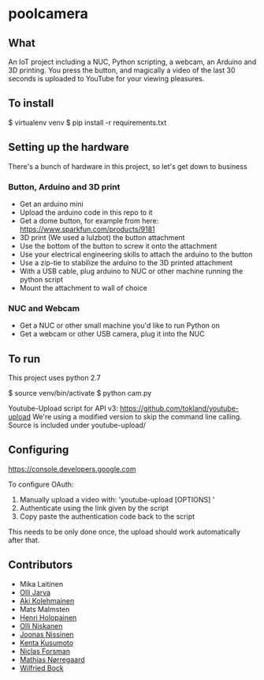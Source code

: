 # poolcamera

## What
An IoT project including a NUC, Python scripting, a webcam, an Arduino and 3D printing.
You press the button, and magically a video of the last 30 seconds is uploaded to YouTube for your viewing pleasures.


## To install
$ virtualenv venv
$ pip install -r requirements.txt

## Setting up the hardware
There's a bunch of hardware in this project, so let's get down to business

### Button, Arduino and 3D print

- Get an arduino mini
- Upload the arduino code in this repo to it
- Get a dome button, for example from here: https://www.sparkfun.com/products/9181
- 3D print (We used a lulzbot) the button attachment
- Use the bottom of the button to screw it onto the attachment
- Use your electrical engineering skills to attach the arduino to the button
- Use a zip-tie to stabilize the arduino to the 3D printed attachment
- With a USB cable, plug arduino to NUC or other machine running the python script
- Mount the attachment to wall of choice

### NUC and Webcam

- Get a NUC or other small machine you'd like to run Python on
- Get a webcam or other USB camera, plug it into the NUC

## To run

This project uses python 2.7

$ source venv/bin/activate
$ python cam.py

Youtube-Upload script for API v3: https://github.com/tokland/youtube-upload
We're using a modified version to skip the command line calling. 
Source is included under youtube-upload/

## Configuring

https://console.developers.google.com

To configure OAuth:

1) Manually upload a video with: 'youtube-upload [OPTIONS] <file>'
2) Authenticate using the link given by the script
3) Copy paste the authentication code back to the script

This needs to be only done once, the upload should work automatically after that.

## Contributors

- Mika Laitinen
- [Olli Jarva](https://github.com/ojarva)
- [Aki Kolehmainen](https://github.com/akikolehmainen)
- Mats Malmsten
- [Henri Holopainen](https://github.com/henriholopainen)
- [Olli Niskanen](https://github.com/Klipi)
- [Joonas Nissinen](https://github.com/jnissin)
- [Kenta Kusumoto](htps://github.com/kenkus-futurice)
- [Niclas Forsman](https://github.com/NforceMan)
- [Mathias Nørregaard](https://github.com/mathiassiig)
- [Wilfried Bock](https://github.com/wbock)
